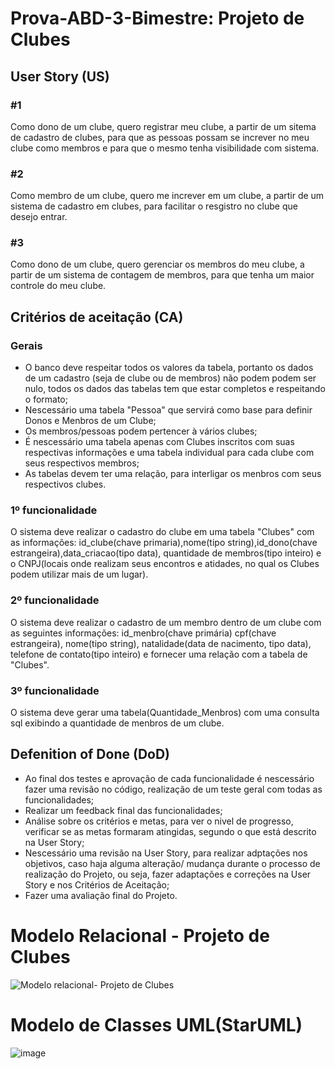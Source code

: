 # Prova-ABD-3-Bimestre: Projeto de Clubes
 
## User Story (US)

### #1
Como dono de um clube, quero registrar meu clube, a partir de um sitema de cadastro de clubes, para que as pessoas possam se increver no meu clube como membros e para que o mesmo tenha visibilidade com sistema.

### #2
Como membro de um clube, quero me increver em um clube, a partir de um sistema de cadastro em clubes, para facilitar o resgistro no clube que desejo entrar.

### #3
Como dono de um clube, quero gerenciar os membros do meu clube, a partir de um sistema de contagem de membros, para que tenha um maior controle do meu clube.
 
## Critérios de aceitação (CA)

### Gerais
- O banco deve respeitar todos os valores da tabela, portanto os dados de um cadastro (seja de clube ou de membros) não podem podem ser nulo, todos os dados das tabelas tem que estar completos e respeitando o formato;
- Nescessário uma tabela "Pessoa" que servirá como base para definir Donos e Menbros de um Clube;
- Os membros/pessoas podem pertencer à vários clubes;
- É nescessário uma tabela apenas com Clubes inscritos com suas respectivas informações e uma tabela individual para cada clube com seus respectivos membros;
- As tabelas devem ter uma relação, para interligar os menbros com seus respectivos clubes.

### 1º funcionalidade
O sistema deve realizar o cadastro do clube em uma tabela "Clubes" com as informações: id_clube(chave primaria),nome(tipo string),id_dono(chave estrangeira),data_criacao(tipo data), quantidade de membros(tipo inteiro) e o CNPJ(locais onde realizam seus encontros e atidades, no qual os Clubes podem utilizar mais de um lugar).

### 2º funcionalidade
O sistema deve realizar o cadastro de um membro dentro de um clube com as seguintes informações: id_menbro(chave primária) cpf(chave estrangeira), nome(tipo string), natalidade(data de nacimento, tipo data), telefone de contato(tipo inteiro) e fornecer uma relação com a tabela de "Clubes".

### 3º funcionalidade
O sistema deve gerar uma tabela(Quantidade_Menbros) com uma consulta sql exibindo a quantidade de menbros de um clube.

 
## Defenition of Done (DoD)
 
- Ao final dos testes e aprovação de cada funcionalidade é nescessário fazer uma revisão no código, realização de um teste geral com todas as funcionalidades; 
- Realizar um feedback final das funcionalidades;
- Análise sobre os critérios e metas, para ver o nivel de progresso, verificar se as metas formaram atingidas, segundo o que está descrito na User Story;
- Nescessário uma revisão na User Story, para realizar adptações nos objetivos, caso haja alguma alteração/ mudança durante o processo de realização do Projeto, ou seja, fazer adaptações e correções na User Story e nos Critérios de Aceitação;
- Fazer uma avaliação final do Projeto.
 
 # Modelo Relacional - Projeto de Clubes
 
 ![Modelo relacional- Projeto de Clubes](https://user-images.githubusercontent.com/114430817/193036177-b546d6fa-25f1-4da2-9895-63034d22e4ec.png)
 
 # Modelo de Classes UML(StarUML)
 
![image](https://user-images.githubusercontent.com/114430817/193464131-11892d71-1389-47b8-80b7-0ac5332c22ef.png)

 
 
 
 
